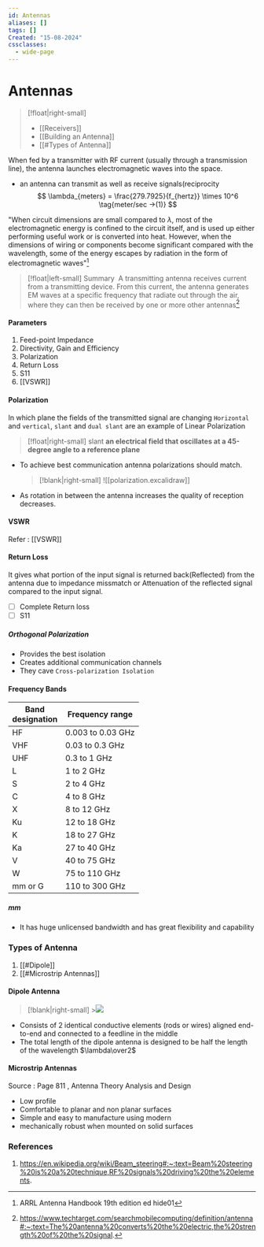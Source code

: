 ```yaml
---
id: Antennas
aliases: []
tags: []
Created: "15-08-2024"
cssclasses:
  - wide-page
---
```


# Antennas

> [!float|right-small]
>
> - [[Receivers]]
> - [[Building an Antenna]]
> - [[#Types of Antenna]]

When fed by a transmitter with RF current (usually through a transmission line), the antenna
launches electromagnetic waves into the space.

- an antenna can transmit as well as receive signals(reciprocity
  $$
  \lambda_{meters} = \frac{279.7925}{f_{hertz}} \times 10^6 \tag{meter/sec ->(1)}
  $$

"When circuit dimensions are small compared to $\lambda$, most of the electromagnetic energy is confined to the circuit itself, and is used up either performing useful work or is converted into heat. However, when the dimensions of wiring or components become significant compared with the wavelength, some of the energy escapes by radiation in the form of electromagnetic waves"[^1]

> [!float|left-small] Summary
>  A transmitting antenna receives current from a transmitting device. From this current, the antenna generates EM waves at a specific frequency that radiate out through the air, where they can then be received by one or more other antennas[^2]

#### Parameters

1. Feed-point Impedance
2. Directivity, Gain and Efficiency
3. Polarization
4. Return Loss
5. S11
6. [[VSWR]]

#### Polarization

In which plane the fields of the transmitted signal are changing
`Horizontal` and `vertical`, `slant` and `dual slant` are an example of Linear Polarization

> [!float|right-small] slant
> **an electrical field that oscillates at a 45-degree angle to a reference plane**

- To achieve best communication antenna polarizations should match.

  > [!blank|right-small]
  > ![[polarization.excalidraw]]

- As rotation in between the antenna increases the quality of reception decreases.

#### VSWR

Refer : [[VSWR]]

#### Return Loss

It gives what portion of the input signal is returned back(Reflected) from the antenna due to impedance missmatch
or Attenuation of the reflected signal compared to the input signal.

- [ ] Complete Return loss
- [ ] S11

##### Orthogonal Polarization

- Provides the best isolation
- Creates additional communication channels
- They cave `Cross-polarization Isolation`

#### Frequency Bands

| Band <br>designation | Frequency range   |
| -------------------- | ----------------- |
| HF                   | 0.003 to 0.03 GHz |
| VHF                  | 0.03 to 0.3 GHz   |
| UHF                  | 0.3 to 1 GHz      |
| L                    | 1 to 2 GHz        |
| S                    | 2 to 4 GHz        |
| C                    | 4 to 8 GHz        |
| X                    | 8 to 12 GHz       |
| Ku                   | 12 to 18 GHz      |
| K                    | 18 to 27 GHz      |
| Ka                   | 27 to 40 GHz      |
| V                    | 40 to 75 GHz      |
| W                    | 75 to 110 GHz     |
| mm or G              | 110 to 300 GHz    |

##### mm

- It has huge unlicensed bandwidth and has great flexibility and capability

### Types of Antenna

1. [[#Dipole]]
2. [[#Microstrip Antennas]]

#### Dipole Antenna

> [!blank|right-small] >![](https://upload.wikimedia.org/wikipedia/commons/thumb/5/5e/Half_%E2%80%93_Wave_Dipole.jpg/800px-Half_%E2%80%93_Wave_Dipole.jpg)

- Consists of 2 identical conductive elements (rods or wires) aligned end-to-end and connected to a feedline in the middle
- The total length of the dipole antenna is designed to be half the length of the wavelength $\lambda\over2$

#### Microstrip Antennas

Source : Page 811 , Antenna Theory Analysis and Design

- Low profile
- Comfortable to planar and non planar surfaces
- Simple and easy to manufacture using modern
- mechanically robust when mounted on solid surfaces

### References

1.  https://en.wikipedia.org/wiki/Beam_steering#:~:text=Beam%20steering%20is%20a%20technique,RF%20signals%20driving%20the%20elements.

[^2]: https://www.techtarget.com/searchmobilecomputing/definition/antenna#:~:text=The%20antenna%20converts%20the%20electric,the%20strength%20of%20the%20signal.

[^1]: ARRL Antenna Handbook 19th edition ed hide01
